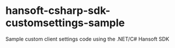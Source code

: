 hansoft-csharp-sdk-customsettings-sample
========================================

Sample custom client settings code using the .NET/C# Hansoft SDK
